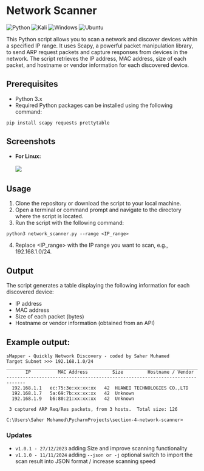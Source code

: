 # Network Scanner

![Python](https://img.shields.io/badge/python-3670A0?style=for-the-badge&logo=python&logoColor=ffdd54)  ![Kali](https://img.shields.io/badge/Kali-268BEE?style=for-the-badge&logo=kalilinux&logoColor=white)  ![Windows](https://img.shields.io/badge/Windows-0078D4.svg?style=for-the-badge&logo=Windows&logoColor=white)  ![Ubuntu](https://img.shields.io/badge/Ubuntu-E95420?style=for-the-badge&logo=ubuntu&logoColor=white)

This Python script allows you to scan a network and discover devices within a specified IP range. It uses Scapy, a powerful packet manipulation library, to send ARP request packets and capture responses from devices in the network. The script retrieves the IP address, MAC address, size of each packet, and hostname or vendor information for each discovered device.

## Prerequisites
- Python 3.x
- Required Python packages can be installed using the following command:
```commandline
pip install scapy requests prettytable
```

## Screenshots
- **For Linux:**<br><br>
![](https://github.com/SaherMuhamed/network-scanner-tool/blob/master/screenshots/Screenshot%202024-11-11-linux.png)

## Usage
1. Clone the repository or download the script to your local machine.
2. Open a terminal or command prompt and navigate to the directory where the script is located.
3. Run the script with the following command:
```commandline
python3 network_scanner.py --range <IP_range>
```
4. Replace <IP_range> with the IP range you want to scan, e.g., 192.168.1.0/24.

## Output
The script generates a table displaying the following information for each discovered device:

- IP address
- MAC address
- Size of each packet (bytes)
- Hostname or vendor information (obtained from an API)

## Example output:

```text
sMapper - Quickly Network Discovery - coded by Saher Muhamed
Target Subnet >>> 192.168.1.0/24
_____________________________________________________________________________
       IP          MAC Address	       Size         Hostname / Vendor           
-----------------------------------------------------------------------------
  192.168.1.1	ec:75:3e:xx:xx:xx	42	HUAWEI TECHNOLOGIES CO.,LTD
  192.168.1.7	5a:69:7b:xx:xx:xx	42	Unknown
  192.168.1.9	b6:80:21:xx:xx:xx	42	Unknown

 3 captured ARP Req/Res packets, from 3 hosts.	Total size: 126

C:\Users\Saher Mohamed\PycharmProjects\section-4-network-scanner>
```
### Updates
- `v1.0.1 - 27/12/2023` adding Size and improve scanning functionality
- `v1.1.0 - 11/11/2024` adding `--json or -j` optional switch to import the scan result into JSON format / increase scanning speed
